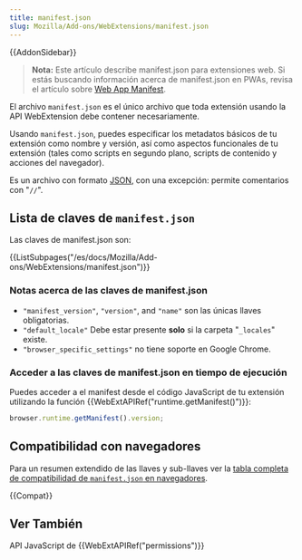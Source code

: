 ```yaml
---
title: manifest.json
slug: Mozilla/Add-ons/WebExtensions/manifest.json
---
```


{{AddonSidebar}}

> **Nota:** Este artículo describe manifest.json para extensiones web. Si estás buscando información acerca de manifest.json en PWAs, revisa el artículo sobre [Web App Manifest](/es/docs/Web/Manifest).

El archivo `manifest.json` es el único archivo que toda extensión usando la API WebExtension debe contener necesariamente.

Usando `manifest.json`, puedes especificar los metadatos básicos de tu extensión como nombre y versión, así como aspectos funcionales de tu extensión (tales como scripts en segundo plano, scripts de contenido y acciones del navegador).

Es un archivo con formato [JSON](/es/docs/Glossary/JSON), con una excepción: permite comentarios con "`//`".

## Lista de claves de `manifest.json`

Las claves de manifest.json son:

{{ListSubpages("/es/docs/Mozilla/Add-ons/WebExtensions/manifest.json")}}

### Notas acerca de las claves de manifest.json

- `"manifest_version"`, `"version"`, and `"name"` son las únicas llaves obligatorias.
- `"default_locale"` Debe estar presente **solo** si la carpeta "`_locales`" existe.
- `"browser_specific_settings"` no tiene soporte en Google Chrome.

### Acceder a las claves de manifest.json en tiempo de ejecución

Puedes acceder a el manifest desde el código JavaScript de tu extensión utilizando la función {{WebExtAPIRef("runtime.getManifest()")}}:

```js
browser.runtime.getManifest().version;
```

## Compatibilidad con navegadores

Para un resumen extendido de las llaves y sub-llaves ver la [tabla completa de compatibilidad de `manifest.json` en navegadores](/es/docs/Mozilla/Add-ons/WebExtensions/Browser_compatibility_for_manifest.json).

{{Compat}}

## Ver También

API JavaScript de {{WebExtAPIRef("permissions")}}
